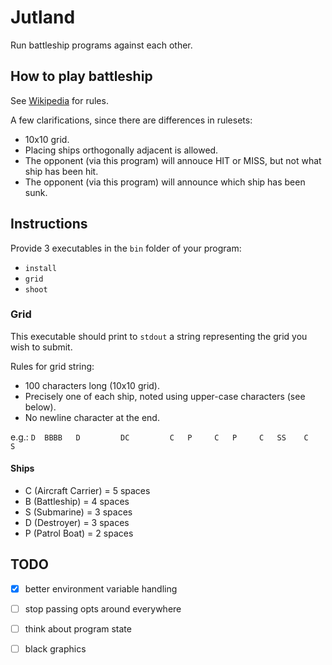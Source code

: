 # Jutland
Run battleship programs against each other.

## How to play battleship
See [Wikipedia](https://en.wikipedia.org/wiki/Battleship_(game)) for rules.

A few clarifications, since there are differences in rulesets:
* 10x10 grid.
* Placing ships orthogonally adjacent is allowed.
* The opponent (via this program) will annouce HIT or MISS, but not what ship has been hit.
* The opponent (via this program) will announce which ship has been sunk.

## Instructions
Provide 3 executables in the `bin` folder of your program:
* `install`
* `grid`
* `shoot`

### Grid
This executable should print to `stdout` a string representing the grid you wish to submit.

Rules for grid string:
* 100 characters long (10x10 grid).
* Precisely one of each ship, noted using upper-case characters (see below).
* No newline character at the end.

e.g.: ` D  BBBB   D         DC         C   P     C   P     C   SS    C   S                                 `

#### Ships
* C (Aircraft Carrier) = 5 spaces
* B (Battleship) = 4 spaces
* S (Submarine) = 3 spaces
* D (Destroyer) = 3 spaces
* P (Patrol Boat) = 2 spaces


## TODO
- [x] better environment variable handling
- [ ] stop passing opts around everywhere
- [ ] think about program state
- [ ] black graphics

